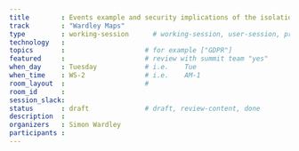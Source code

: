 ```yaml
---
title        : Events example and security implications of the isolation and terrorism 
track        : "Wardley Maps"
type         : working-session      # working-session, user-session, product-session
technology   :
topics       :                    # for example ["GDPR"]
featured     :                    # review with summit team "yes"
when_day     : Tuesday            # i.e.    Tue
when_time    : WS-2               # i.e.    AM-1
room_layout  :                    #
room_id      : 
session_slack: 
status       : draft              # draft, review-content, done
description  :
organizers   : Simon Wardley
participants :
---
```



<!--(add intro)

## WHY

(...)

## What

(...)

## Outcomes

(...)

## References

(...)


## Previous-->
